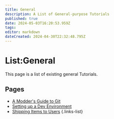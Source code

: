 ```yaml
---
title: General
description: A List of General-purpose Tutorials
published: true
date: 2024-05-03T16:20:53.959Z
tags: 
editor: markdown
dateCreated: 2024-04-30T22:32:48.795Z
---
```


# List:General
This page is a list of existing general Tutorials.

## Pages
- [A Modder's Guide to Git](modders-guide-to-git)
- [Setting up a Dev Environment](setting-up-a-dev-environment)
- [Shipping Items to Users](Shipping-Items-to-Users)
{.links-list}